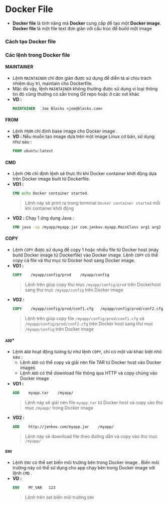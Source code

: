 # Docker File
- **Docker file** là tính năng mà **Docker** cung cấp để tạo một **Docker image**. **Docker file** là một file text đơn giản với cấu trúc để build một image
### **Cách tạo Docker file**
### **Các lệnh trong Docker file**
#### **MAINTAINER**
- Lệnh `MAINTAINER` chỉ đơn giản được sử dụng để diễn tả ai chịu trách nhiệm duy trì, maintain cho Dockerfile.
- Mặc dù vậy, lệnh `MAINTAINER` không thường được sử dụng vì loại thông tin đó cũng thường có sẵn trong Git repo hoặc ở các nơi khác
- **VD :**
    ```dockerfile
    MAINTAINER   Joe Blocks <joe@blocks.com>
    ```
#### **FROM**
- Lệnh `FROM` chỉ định base image cho Docker image .
- **VD :** Nếu muốn tạo image dựa trên một image Linux cơ bản, sử dụng như sau :
    ```dockerfile
    FROM ubuntu:latest
    ```
#### **CMD**
- Lệnh `CMD` chỉ định lệnh sẽ thực thi khi Docker container khởi động dựa trên Docker image built từ Dockerfile. 
- **VD1 :**
    ```dockerfile
    CMD echo Docker container started.
    ```
    > Lệnh này sẽ print ra trong terminal `Docker container started` mỗi khi container khởi động
- **VD2 :** Chạy 1 ứng dụng Java :
    ```dockerfile
    CMD java -cp /myapp/myapp.jar com.jenkov.myapp.MainClass arg1 arg2 arg3
    ```
#### **COPY**
- Lệnh `COPY` được sử dụng để copy 1 hoặc nhiều file từ Docker host (máy build Docker image từ Dockerfile) vào Docker image. Lệnh `COPY` có thể copy cả file và thư mục từ Docker host sang Docker image.
- **VD1 :**
    ```dockerfile
    COPY    /myapp/config/prod    /myapp/config
    ```
    > Lệnh trên giúp copy thư mục `/myapp/config/prod` trên Dockerhost sang thư mục `/myapp/config` trên Docker image
- **VD2 :** 
    ```dockerfile
    COPY    /myapp/config/prod/conf1.cfg   /myapp/config/prod/conf2.cfg   /myapp/config/
    ```
    > Lệnh trên giúp copy file `/myapp/config/prod/conf1.cfg` và `/myapp/config/prod/conf2.cfg` trên Docker host sang thư mục `/myapp/config` trên Docker image 
#### *`ADD`**
- Lệnh `ADD` hoạt động tương tự như lệnh `COPY`, chỉ có một vài khác biệt nhỏ sau :
    - Lệnh `ADD` có thể copy và giải nén file TAR từ Docker host vào Docker images
    - Lệnh `ADD` có thể download file thông qua HTTP và copy chúng vào Docker image
- **VD1 :**
    ```dockerfile
    ADD    myapp.tar    /myapp/
    ```
    > Lệnh này sẽ giải nén file `myapp.tar` từ Docker host và copy vào thư mục `/myapp/` trong Docker image
- **VD2 :**
    ```dockerfile
    ADD    http://jenkov.com/myapp.jar    /myapp/
    ```
    > Lệnh này sẽ download file theo đường dẫn và copy vào thư mục `/myapp/`
#### **`ENV`**
- Lệnh `ENV` có thể set biến môi trường bên trong Docker image . Biến môi trường này có thể sử dụng cho app chạy bên trong Docker image với lệnh `CMD` .
- **VD :** 
    ```dockerfile
    ENV    MY_VAR   123
    ```
    > Lệnh trên set biến môi trường `ENV` 